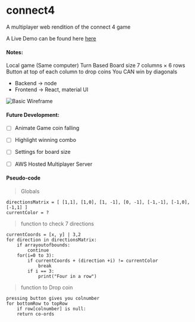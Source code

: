 # connect4
A multiplayer web rendition of the connect 4 game

A Live Demo can be found here [here](https://hoppi164.github.io/connect4/ "connect4")



#### Notes:

Local game (Same computer)
Turn Based
Board size 7 columns × 6 rows
Button at top of each column to drop coins
You CAN win by diagonals

* Backend 	->  node
* Frontend 	-> 	React, material UI

![Basic Wireframe](https://hoppi164.github.io/connect4/wireframe01.png)



#### Future Development:
- [ ] Animate Game coin falling
- [ ] Highlight winning combo
- [ ] Settings for board size
- [ ] AWS Hosted Multiplayer Server



#### Pseudo-code

>Globals
```
directionsMatrix = [ [1,1], [1,0], [1, -1], [0, -1], [-1,-1], [-1,0], [-1,1] ]
currentColor = ?
```

>function to check 7 directions
```
currentCoords = [x, y] | 3,2
for direction in directionsMatrix:
	if arrayoutofbounds:
		continue
	for(i=0 to 3):
		if currentCoords + (direction +i) != currentColor
			break
		if i == 3:
			print("Four in a row")
```

>function to Drop coin
```
pressing button gives you colnumber
for bottomRow to topRow
	if row[colnumber] is null:
	return co-ords
```
